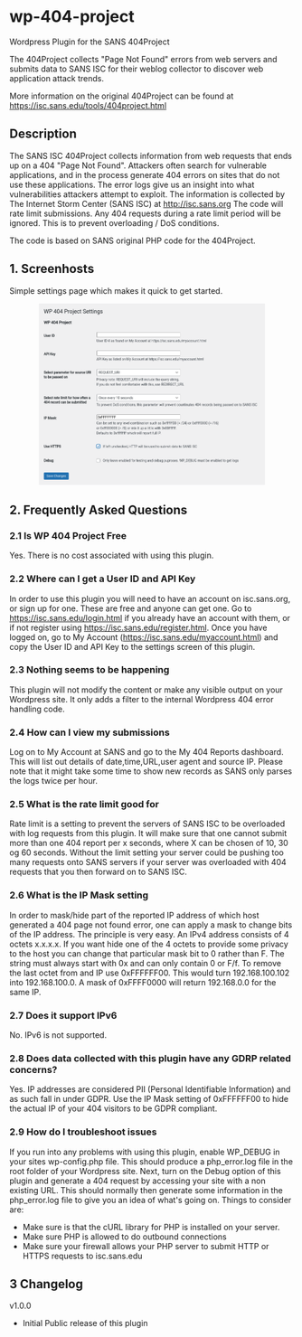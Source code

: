 # wp-404-project
Wordpress Plugin for the SANS 404Project

The 404Project collects \"Page Not Found\" errors from web servers and submits data to SANS ISC for their weblog collector to discover web application attack trends.

More information on the original 404Project can be found at https://isc.sans.edu/tools/404project.html

## Description
The SANS ISC 404Project collects information from web requests that ends up on a 404 \"Page Not Found\". Attackers often search for vulnerable applications, and in the process generate 404 errors on sites that do not use these applications. The error logs give us an insight into what vulnerabilities attackers attempt to exploit.
The information is collected by The Internet Storm Center (SANS ISC) at http://isc.sans.org
The code will rate limit submissions. Any 404 requests during a rate limit period will be ignored. This is to prevent overloading / DoS conditions.

The code is based on SANS original PHP code for the 404Project.

## 1. Screenhosts

Simple settings page which makes it quick to get started.
<p align="center"><img src="./assets/screenshot-1.png" width="400"><br>

## 2. Frequently Asked Questions

###  2.1 Is WP 404 Project Free

Yes. There is no cost associated with using this plugin.

### 2.2 Where can I get a User ID and API Key

In order to use this plugin you will need to have an account on isc.sans.org, or sign up for one. These are free and anyone can get one. Go to https://isc.sans.edu/login.html if you already have an account with them, or if not register using https://isc.sans.edu/register.html.
Once you have logged on, go to My Account (https://isc.sans.edu/myaccount.html) and copy the User ID and API Key to the settings screen of this plugin.

### 2.3 Nothing seems to be happening

This plugin will not modify the content or make any visible output on your Wordpress site. It only adds a filter to the internal Wordpress 404 error handling code.

### 2.4 How can I view my submissions

Log on to My Account at SANS and go to the My 404 Reports dashboard. This will list out details of date,time,URL,user agent and source IP. Please note that it might take some time to show new records as SANS only parses the logs twice per hour.

### 2.5 What is the rate limit good for

Rate limit is a setting to prevent the servers of SANS ISC to be overloaded with log requests from this plugin. It will make sure that one cannot submit more than one 404 report per x seconds, where X can be chosen of 10, 30 og 60 seconds. Without the limit setting your server could be pushing too many requests onto SANS servers if your server was overloaded with 404 requests that you then forward on to SANS ISC.

### 2.6 What is the IP Mask setting

In order to mask/hide part of the reported IP address of which host generated a 404 page not found error, one can apply a mask to change bits of the IP address. The principle is very easy. An IPv4 address consists of 4 octets x.x.x.x. If you want hide one of the 4 octets to provide some privacy to the host you can change that particular mask bit to 0 rather than F. The string must always start with 0x and can only contain 0 or F/f.
To remove the last octet from and IP use 0xFFFFFF00. This would turn 192.168.100.102 into 192.168.100.0. A mask of 0xFFFF0000 will return 192.168.0.0 for the same IP.

### 2.7 Does it support IPv6

No. IPv6 is not supported.

### 2.8 Does data collected with this plugin have any GDRP related concerns?

Yes. IP addresses are considered PII (Personal Identifiable Information) and as such fall in under GDPR. Use the IP Mask setting of 0xFFFFFF00 to hide the actual IP of your 404 visitors to be GDPR compliant.

### 2.9 How do I troubleshoot issues

If you run into any problems with using this plugin, enable WP_DEBUG in your sites wp-config.php file. This should produce a php_error.log file in the root folder of your Wordpress site. Next, turn on the Debug option of this plugin and generate a 404 request by accessing your site with a non existing URL. This should normally then generate some information in the php_error.log file to give you an idea of what's going on.
Things to consider are:
  - Make sure is that the cURL library for PHP is installed on your server.
  - Make sure PHP is allowed to do outbound connections
  - Make sure your firewall allows your PHP server to submit HTTP or HTTPS requests to isc.sans.edu

## 3 Changelog

v1.0.0
- Initial Public release of this plugin
